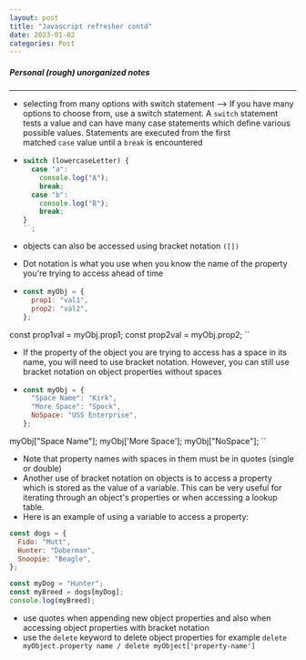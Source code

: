 ```yaml
---
layout: post
title: "Javascript refresher contd"
date: 2023-01-02
categories: Post
---
```


##### Personal (rough) unorganized notes

---

- selecting from many options with switch statement --> If you have many options to choose from, use a switch statement. A `switch` statement tests a value and can have many case statements which define various possible values. Statements are executed from the first matched `case` value until a `break` is encountered
- ```js
  switch (lowercaseLetter) {
    case "a":
      console.log("A");
      break;
    case "b":
      console.log("B");
      break;
  }
  ``;
  ```

- objects can also be accessed using bracket notation `([])`
- Dot notation is what you use when you know the name of the property you're trying to access ahead of time
- ```js
  const myObj = {
    prop1: "val1",
    prop2: "val2",
  };
  ```

const prop1val = myObj.prop1;
const prop2val = myObj.prop2;
``

- If the property of the object you are trying to access has a space in its name, you will need to use bracket notation. However, you can still use bracket notation on object properties without spaces
- ```js
  const myObj = {
    "Space Name": "Kirk",
    "More Space": "Spock",
    NoSpace: "USS Enterprise",
  };
  ```

myObj["Space Name"];
myObj['More Space'];
myObj["NoSpace"];
``

- Note that property names with spaces in them must be in quotes (single or double)
- Another use of bracket notation on objects is to access a property which is stored as the value of a variable. This can be very useful for iterating through an object's properties or when accessing a lookup table.
- Here is an example of using a variable to access a property:

```js
const dogs = {
  Fido: "Mutt",
  Hunter: "Doberman",
  Snoopie: "Beagle",
};

const myDog = "Hunter";
const myBreed = dogs[myDog];
console.log(myBreed);
```

- use quotes when appending new object properties and also when accessing object properties with bracket notation
- use the `delete` keyword to delete object properties for example `delete myObject.property name / delete myObject['property-name']`
